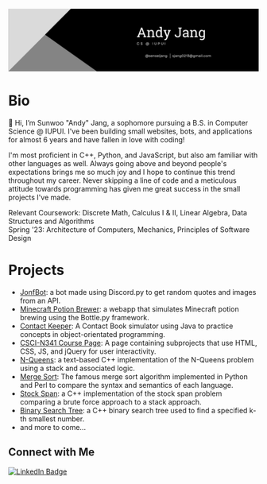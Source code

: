 ![Banner with the name of Andy Jang with his contact info](https://raw.githubusercontent.com/senseijang/senseijang/master/banner_final.png)

# Bio
👋 Hi, I’m Sunwoo "Andy" Jang, a sophomore pursuing a B.S. in Computer Science @ IUPUI.
I've been building small websites, bots, and applications for almost 6 years and have fallen in love with coding!

I'm most proficient in C++, Python, and JavaScript, but also am familiar with other languages as well.
Always going above and beyond people's expectations brings me so much joy and I hope to continue this trend throughout my career.
Never skipping a line of code and a meticulous attitude towards programming has given me great success in the small projects I've made.

Relevant Coursework: Discrete Math, Calculus I & II, Linear Algebra, Data Structures and Algorithms  
Spring '23: Architecture of Computers, Mechanics, Principles of Software Design
# Projects
* [JonfBot](https://github.com/senseijang/jonfBot): a bot made using Discord.py to get random quotes and images from an API.
* [Minecraft Potion Brewer](https://github.com/senseijang/minecraftPotionBrew): a webapp that simulates Minecraft potion brewing using the Bottle.py framework.
* [Contact Keeper](https://github.com/senseijang/contactKeeper): A Contact Book simulator using Java to practice concepts in object-orientated programming.
* [CSCI-N341 Course Page](https://github.com/senseijang/CSCI-n341-Course-Page): A page containing subprojects that use HTML, CSS, JS, and jQuery for user interactivity.
* [N-Queens](https://github.com/senseijang/nQueens): a text-based C++ implementation of the N-Queens problem using a stack and associated logic.
* [Merge Sort](https://github.com/senseijang/mergeSort): The famous merge sort algorithm implemented in Python and Perl to compare the syntax and semantics of each language.
* [Stock Span](https://github.com/senseijang/stockSpan): a C++ implementation of the stock span problem comparing a brute force approach to a stack approach.
* [Binary Search Tree](https://github.com/senseijang/Binary-Search-Tree): a C++ binary search tree used to find a specified k-th smallest number.
* and more to come...

## Connect with Me

<div id="badges">
  <a href="https://www.linkedin.com/in/sunwoojang">
    <img src="https://img.shields.io/badge/LinkedIn-blue?style=for-the-badge&logo=linkedin&logoColor=white" alt="LinkedIn Badge"/>
  </a>
